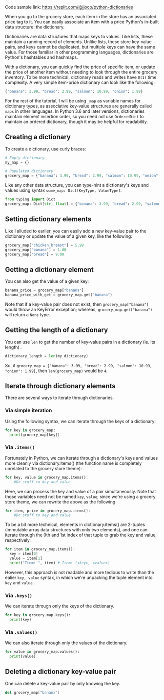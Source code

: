 Code sample link: <https://replit.com/@jjoco/python-dictionaries>

When you go to the grocery store, each item in the store has an associated price tag to it. You can easily associate an item with a price Python's in-built data structure: the dictionary. 

Dictionaries are data structures that maps keys to values. Like lists, these maintain a running record of elements. Unlike lists, these store key-value pairs, and keys cannot be duplicated, but multiple keys can have the same value. For those familiar in other programming languages, dictionaries are Python's hashtables and hashmaps.

With a dictionary, you can quickly find the price of specific item, or update the price of another item without needing to look through the entire grocery inventory. To be more technical, dictionary reads and writes have `O(1)` time complexity. A very simple item-price dictionary can look like the following:
```python
{"banana": 3.99, "bread": 2.99, "salmon": 10.99, "onion": 1.99}
```


For the rest of the tutorial, I will be using `_map` as variable names for dictionary types, as associative key-value structures are generally called `maps` in other languages. In Python 3.6 and later versions, dictionaries maintain element insertion order, so you need not use `OrderedDict` to maintain an ordered dictionary, though it may be helpful for readability. 

## Creating a dictionary
To create a dictionary, use curly braces:
```python
# Empty dictionary
my_map = {}

# Populated dictionary
grocery_map = {"banana": 3.99, "bread": 2.99, "salmon": 10.99, "onion": 1.99}
```

Like any other data structure, you can type-hint a dictionary's keys and values using syntax `some_map: Dict[KeyType, ValueType]`:
```python
from typing import Dict
grocery_map: Dict[str, float] = {"banana": 3.99, "bread": 2.99, "salmon": 10.99, "onion": 1.99}
```

## Setting dictionary elements
Like I alluded to earlier, you can easily add a new key-value pair to the dictionary or update the value of a given key, like the following:
```python
grocery_map["chicken_breast"] = 5.99
grocery_map["banana"] = 1.00
grocery_map["bread"] = 9.00
```
## Getting a dictionary element
You can also get the value of a given key:
```python
banana_price = grocery_map["banana"]
banana_price_with_get = grocery_map.get("banana") 
```
Note that if a key-value pair does not exist, then `grocery_map["banana"] ` would throw an KeyError exception; whereas, `grocery_map.get("banana")` will return a `None` type.

## Getting the length of a dictionary
You can use `len` to get the number of key-value pairs in a dictionary (ie. its length) .
```python
dictionary_length = len(my_dictionary)
```
So, if `grocery_map = {"banana": 3.99, "bread": 2.99, "salmon": 10.99, "onion": 1.99}`, then `len(grocery_map)` would be `4`.

## Iterate through dictionary elements
There are several ways to iterate through dictionaries.
### Via simple iteration
Using the following syntax, we can iterate through the keys of a dictionary:
```python
for key in grocery_map:
  print(grocery_map[key])
```
### Via `.items()`
Fortunately in Python, we can iterate through a dictionary's keys and values more cleanly via dictionary.items() (the function name is completely unrelated to the grocery store theme):
```python
for key, value in grocery_map.items():
    #Do stuff to key and value
```
Here, we can process the key and value of a pair simultaneously.
Note that those variables need not be named `key`, `value`; since we're using a grocery store theme, we can rewrite the above as the following:
```python
for item, price in grocery_map.items():
    #Do stuff to key and value
```

To be a bit more technical, elements in dictionary.items() are 2-tuples (immutable array data structures with only two elements), and one can iterate through the 0th and 1st index of that tuple to grab the key and value, respectively.
```python
for item in grocery_map.items():
  key = item[0]
  value = item[1]
  print("Item: ", item) # Item: (<key>, <value>)
```
However, this approach is not readable and more tedious to write than the ealier `key, value` syntax, in which we're unpacking the tuple element into `key` and `value`.

### Via `.keys()`
We can iterate through only the keys of the dictionary.
```python
for key in grocery_map.keys():
  print(key)
```
### Via `.values()`
We can also iterate through only the values of the dictionary.
```python
for value in grocery_map.values():
  print(value)
```
## Deleting a dictionary key-value pair
One can delete a key-value pair by only knowing the key.
```python
del grocery_map["banana"]
```
